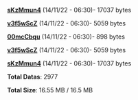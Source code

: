 [**sKzMmun4**](/data/sKzMmun4.txt) (14/11/22 - 06:30)- 17037 bytes

[**v3f5wScZ**](/data/v3f5wScZ.txt) (14/11/22 - 06:30)- 5059 bytes

[**00mcCbqu**](/data/00mcCbqu.txt) (14/11/22 - 06:30)- 898 bytes

[**v3f5wScZ**](/data/v3f5wScZ.txt) (14/11/22 - 06:30)- 5059 bytes

[**sKzMmun4**](/data/sKzMmun4.txt) (14/11/22 - 06:30)- 17037 bytes

**Total Datas**: 2977

**Total Size**: 16.55 MB / 16.5 MB